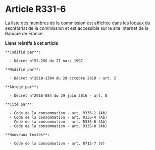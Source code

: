 # Article R331-6

La liste des membres de la commission est affichée dans les locaux du secrétariat de la commission et est accessible sur le
site internet de la Banque de France.

**Liens relatifs à cet article**

	**Codifié par**:

	  - Décret n°97-298 du 27 mars 1997

	**Modifié par**:

	  - Décret n°2010-1304 du 29 octobre 2010 - art. 2

	**Abrogé par**:

	  - Décret n°2016-884 du 29 juin 2016 - art. 8

	**Cité par**:

	  - Code de la consommation - art. R336-1 (Ab)
	  - Code de la consommation - art. R336-4 (Ab)
	  - Code de la consommation - art. R336-6 (Ab)
	  - Code de la consommation - art. R336-8 (Ab)

	**Nouveaux textes**:

	  - Code de la consommation - art. R712-7 (V)
